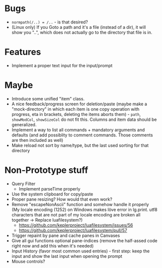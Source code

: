 # Bugs
* `normpath(/..) = /..` - is that desired?
* (Linux only) If you Goto a path and it's a file (instead of a dir), it will show you "..", which does not actually go to the directory that file is in.

# Features
* Implement a proper text input for the input/prompt

# Maybe
* Introduce some unified "item" class.
* A nice feedback/progress screen for deletion/paste (maybe make a "mock-directory" in which each item is one copy operation with progress, eta in brackets, deleting the items aborts them) - `path`, `showModCol`, `showSizeCol` do not fit this. Columns and item data should be generalized.
* Implement a way to list all commands + mandatory arguments and defaults (and add possiblity to comment commands. Those comments are then included as well)
* Make reload not sort by name/type, but the last used sorting for that directory

# Non-Prototype stuff
* Query Filter
    - Implement parseTime properly
* Use the system clipboard for copy/paste
* Proper pane resizing? How would that even work?
* Remove "escapeNonAscii" function and somehow handle it properly (My locale encoding (1252) on Windows makes löve error in lg.print. utf8 characters that are not part of my locale encoding are broken all together -> Replace luafilesystem?)
    - https://github.com/keplerproject/luafilesystem/issues/56
    - https://github.com/keplerproject/luafilesystem/pull/57
* Trigger repaint by pane and cache panes in Canvases
* Give all gui functions optional pane-indices (remove the half-assed code right now and add this when it's needed)
* Input History (favor most common used entries) - first step: keep the input and show the last input when opening the prompt
* Mouse controls?

